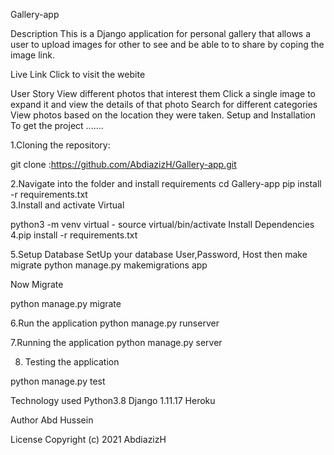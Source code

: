 Gallery-app

Description
This is a Django application for personal gallery that allows a user to upload images for other to see and be able to to share by coping the image link.

Live Link
Click to visit the webite

User Story
View different photos that interest them
Click a single image to expand it and view the details of that photo
Search for different categories
View photos based on the location they were taken.
Setup and Installation
To get the project .......

1.Cloning the repository:

git clone :https://github.com/AbdiazizH/Gallery-app.git

2.Navigate into the folder and install requirements
cd Gallery-app pip install -r requirements.txt   
3.Install and activate Virtual

python3 -m venv virtual - source virtual/bin/activate
Install Dependencies
4.pip install -r requirements.txt

5.Setup Database
SetUp your database User,Password, Host then make migrate
python manage.py makemigrations app

Now Migrate

python manage.py migrate

6.Run the application
python manage.py runserver

7.Running the application
python manage.py server 

8. Testing the application

python manage.py test

Technology used
Python3.8
Django 1.11.17
Heroku

Author
Abd Hussein

License
Copyright (c) 2021 AbdiazizH